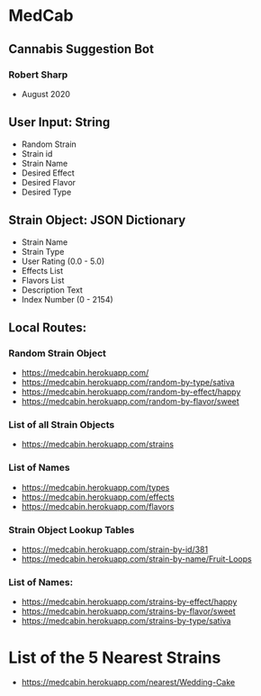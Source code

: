 # MedCab
## Cannabis Suggestion Bot
### Robert Sharp
- August 2020


## User Input: String
- Random Strain
- Strain id
- Strain Name
- Desired Effect
- Desired Flavor
- Desired Type

## Strain Object: JSON Dictionary
- Strain Name
- Strain Type
- User Rating (0.0 - 5.0)
- Effects List
- Flavors List
- Description Text
- Index Number (0 - 2154)


## Local Routes:

### Random Strain Object
- https://medcabin.herokuapp.com/
- https://medcabin.herokuapp.com/random-by-type/sativa
- https://medcabin.herokuapp.com/random-by-effect/happy
- https://medcabin.herokuapp.com/random-by-flavor/sweet

### List of all Strain Objects
- https://medcabin.herokuapp.com/strains

### List of Names
- https://medcabin.herokuapp.com/types
- https://medcabin.herokuapp.com/effects
- https://medcabin.herokuapp.com/flavors

### Strain Object Lookup Tables
- https://medcabin.herokuapp.com/strain-by-id/381
- https://medcabin.herokuapp.com/strain-by-name/Fruit-Loops

### List of Names:
- https://medcabin.herokuapp.com/strains-by-effect/happy
- https://medcabin.herokuapp.com/strains-by-flavor/sweet
- https://medcabin.herokuapp.com/strains-by-type/sativa

    
# List of the 5 Nearest Strains
- https://medcabin.herokuapp.com/nearest/Wedding-Cake
